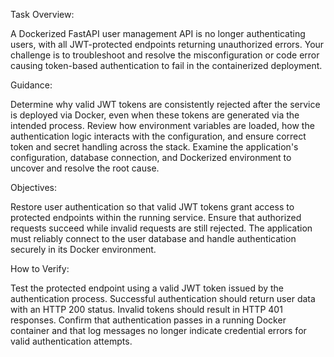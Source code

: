 Task Overview:

A Dockerized FastAPI user management API is no longer authenticating users, with all JWT-protected endpoints returning unauthorized errors. Your challenge is to troubleshoot and resolve the misconfiguration or code error causing token-based authentication to fail in the containerized deployment.

Guidance:

Determine why valid JWT tokens are consistently rejected after the service is deployed via Docker, even when these tokens are generated via the intended process. Review how environment variables are loaded, how the authentication logic interacts with the configuration, and ensure correct token and secret handling across the stack. Examine the application's configuration, database connection, and Dockerized environment to uncover and resolve the root cause.

Objectives:

Restore user authentication so that valid JWT tokens grant access to protected endpoints within the running service. Ensure that authorized requests succeed while invalid requests are still rejected. The application must reliably connect to the user database and handle authentication securely in its Docker environment.

How to Verify:

Test the protected endpoint using a valid JWT token issued by the authentication process. Successful authentication should return user data with an HTTP 200 status. Invalid tokens should result in HTTP 401 responses. Confirm that authentication passes in a running Docker container and that log messages no longer indicate credential errors for valid authentication attempts.
